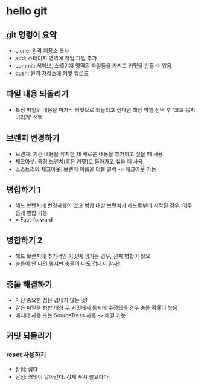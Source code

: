 # hello git

## git 명령어 요약

- clone: 원격 저장소 복사
- add: 스테이지 영역에 작업 파일 추가
- commit: 세이브, 스테이지 영역의 파일들을 가지고 커밋을 만들 수 있음
- push: 원격 저장소에 커밋 업로드

## 파일 내용 되돌리기

- 특정 파일의 내용을 마지막 커밋으로 되돌리고 싶다면 해당 파일 선택 후 '코드 뭉치 버리기' 선택

## 브랜치 변경하기

- 브랜치: 기존 내용을 유지한 채 새로운 내용을 추가하고 싶을 때 사용
- 체크아웃: 특정 브랜치(혹은 커밋)로 돌아가고 싶을 때 사용
- 소스트리의 체크아웃: 브랜치 이름을 더블 클릭 -> 체크아웃 가능

## 병합하기 1

- 헤드 브랜치에 변경사항이 없고 병합 대상 브랜치가 헤드로부터 시작된 경우, 아주 쉽게 병합 가능
- = Fast-forward

## 병합하기 2

- 헤드 브랜치에 추가적인 커밋이 생기는 경우, 진짜 병합이 필요
- 충돌이 안 나면 좋지만 충돌이 나도 겁내지 말자!

## 충돌 해결하기
- 가장 중요한 점은 겁내지 않는 것!
- 같은 파일을 병합 대상 두 커밋에서 동시에 수정했을 경우 충돌 확률이 높음
- 에디터 사용 또는 SourceTress 사용 -> 해결 가능

## 커밋 되돌리기

### reset 사용하기

- 장점: 쉽다
- 단점: 커밋이 날아간다. 강제 푸시 필요하다. 
